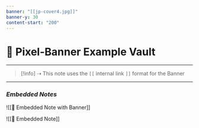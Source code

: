 ```yaml
---
banner: "[[jp-cover4.jpg]]"
banner-y: 30
content-start: "200"
---
```

  # 🚩 Pixel-Banner Example Vault

---

> [!info] ⇢ This note uses the `[[` internal link `]]` format for the Banner

---
### *Embedded Notes*

![[📜 Embedded Note with Banner]]

![[📃 Embedded Note]]
